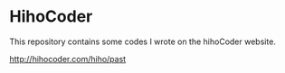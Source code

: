 # HihoCoder

This repository contains some codes I wrote on the hihoCoder website.

http://hihocoder.com/hiho/past


